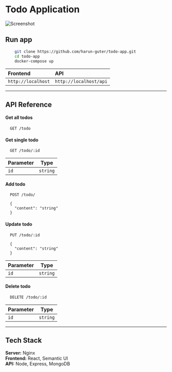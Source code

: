 # Todo Application

![Screenshot](https://raw.githubusercontent.com/harunguter/todo-app/main/screenshot.png)

## Run app
```bash
    git clone https://github.com/harun-guter/todo-app.git
    cd todo-app
    docker-compose up
```


| Frontend | API |
| :-------- | :------- |
| `http://localhost`      | `http://localhost/api` | 

---

## API Reference

#### Get all todos
```http
  GET /todo
```

#### Get single todo
```http
  GET /todo/:id
```
| Parameter | Type     | 
| --------- | -------- |
| `id`      | `string` |

#### Add todo
```http
  POST /todo/

  {
    "content": "string"
  }
```

#### Update todo
```http
  PUT /todo/:id

  {
    "content": "string"
  }
```
| Parameter | Type     | 
| --------- | -------- |
| `id`      | `string` |

#### Delete todo
```http
  DELETE /todo/:id
```
| Parameter | Type     | 
| --------- | -------- |
| `id`      | `string` |

---
## Tech Stack

**Server:** Nginx
<br>
**Frontend:** React, Semantic UI
<br>
**API:** Node, Express, MongoDB
